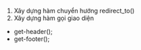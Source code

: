 1. Xây dựng hàm chuyển hướng redirect_to()
2. Xây dựng hàm gọi giao diện 

- get-header();
- get-footer();